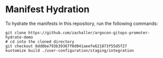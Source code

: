 # Manifest Hydration

To hydrate the manifests in this repository, run the following commands:

```shell
git clone https://github.com/zachaller/argocon-gitops-promoter-hydrate-demo
# cd into the cloned directory
git checkout 8dd8be793b39367f0d041aeefe621873f55d5f27
kustomize build ./user-configuration/staging/integration
```
